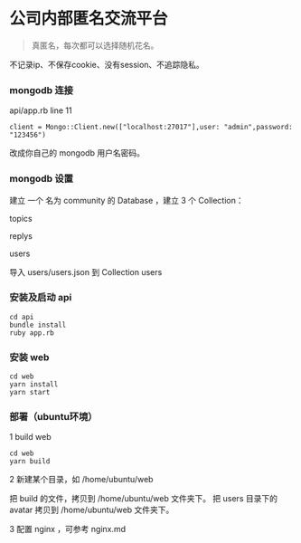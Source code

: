 # 公司内部匿名交流平台

> 真匿名，每次都可以选择随机花名。

不记录ip、不保存cookie、没有session、不追踪隐私。

### mongodb 连接

api/app.rb line 11

```
client = Mongo::Client.new(["localhost:27017"],user: "admin",password: "123456")
```

改成你自己的 mongodb 用户名密码。

### mongodb 设置

建立 一个 名为 community 的 Database ，建立 3 个 Collection：

topics

replys

users

导入 users/users.json 到 Collection users

### 安装及启动 api

```
cd api
bundle install
ruby app.rb
```

### 安装 web
```
cd web
yarn install
yarn start
```



### 部署（ubuntu环境）

1 build web
```
cd web
yarn build
```

2 新建某个目录，如 /home/ubuntu/web

把 build 的文件，拷贝到 /home/ubuntu/web 文件夹下。
把 users 目录下的 avatar 拷贝到 /home/ubuntu/web 文件夹下。

3 配置 nginx ，可参考 nginx.md

